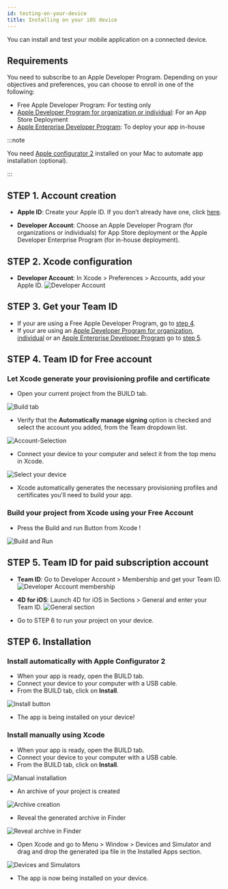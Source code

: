 ```yaml
---
id: testing-on-your-device
title: Installing on your iOS device
---
```


You can install and test your mobile application on a connected device. 


## Requirements

You need to subscribe to an Apple Developer Program. Depending on your objectives and preferences, you can choose to enroll in one of the following:

* Free Apple Developer Program: For testing only
* [Apple Developer Program for organization or individual](https://developer.apple.com/programs/enroll/): For an App Store Deployment
* [Apple Enterprise Developer Program](https://developer.apple.com/programs/enterprise/): To deploy your app in-house


:::note

You need [Apple configurator 2](https://itunes.apple.com/us/app/apple-configurator-2/id1037126344) installed on your Mac to automate app installation (optional).

:::


## STEP 1. Account creation

* **Apple ID**: Create your Apple ID. If you don’t already have one, click [here](https://appleid.apple.com/account#!&page=create).  

* **Developer Account**: Choose an Apple Developer Program (for organizations or individuals) for App Store deployment or the Apple Developer Enterprise Program (for in-house deployment).

## STEP 2. Xcode configuration

* **Developer Account**: In Xcode > Preferences > Accounts, add your Apple ID.
![Developer Account](img/Developer-Account-4D-for-iOS.png) 

## STEP 3. Get your Team ID

* If your are using a Free Apple Developer Program, go to [step 4](#step-4-team-id-for-free-account).
* If your are using an [Apple Developer Program for organization](../tutorials/developer-program/register-apple-developer-program-organization), [individual](../tutorials/developer-program/register-apple-developer-program-individual) or an [Apple Enterprise Developer Program](../tutorials/developer-program/register-apple-developer-enterprise-program) go to [step 5](#step-5-team-id-for-paid-subscription-account).

## STEP 4. Team ID for Free account

### Let Xcode generate your provisioning profile and certificate  

* Open your current project from the BUILD tab.

![Build tab](img/Open-your-project-Xcode-4D-for-iOS.png) 

* Verify that the **Automatically manage signing** option is checked and select the account you added, from the Team dropdown list.

![Account-Selection](img/account-Selection-Free-Account.png) 

* Connect your device to your computer and select it from the top menu in Xcode.

![Select your device](img/select-device-Free-Account.png) 

* Xcode automatically generates the necessary provisioning profiles and certificates you'll need to build your app.

### Build your project from Xcode using your Free Account

* Press the Build and run Button from Xcode !

![Build and Run](img/Build-Run-Free-Account.png) 

## STEP 5. Team ID for paid subscription account

* **Team ID**: Go to Developer Account > Membership and get your Team ID.
![Developer Account membership](img/Team-ID-4D-for-iOS.png) 

* **4D for iOS**: Launch 4D for iOS in Sections > General and enter your Team ID.
![General section](img/Team-ID-General-Section-4D-for-iOS.png) 

* Go to STEP 6 to run your project on your device.

## STEP 6. Installation

### Install automatically with Apple Configurator 2

* When your app is ready, open the BUILD tab.
* Connect your device to your computer with a USB cable.
* From the BUILD tab, click on **Install**.

![Install button](img/Install-button-build-tab-4D-for-iOS.png) 

* The app is being installed on your device!

### Install manually using Xcode

* When your app is ready, open the BUILD tab.
* Connect your device to your computer with a USB cable.
* From the BUILD tab, click on **Install**.

![Manual installation](img/Manual-installation-4D-for-iOS.png) 

* An archive of your project is created

![Archive creation](img/Archive-creation.png) 

* Reveal the generated archive in Finder

![Reveal archive in Finder](img/Reveal-archive-in-Finder.png) 

* Open Xcode and go to Menu > Window > Devices and Simulator and drag and drop the generated ipa file in the Installed Apps section.

![Devices and Simulators](img/Devices-and-Simulators-4D-for-iOS.png) 

* The app is now being installed on your device.





